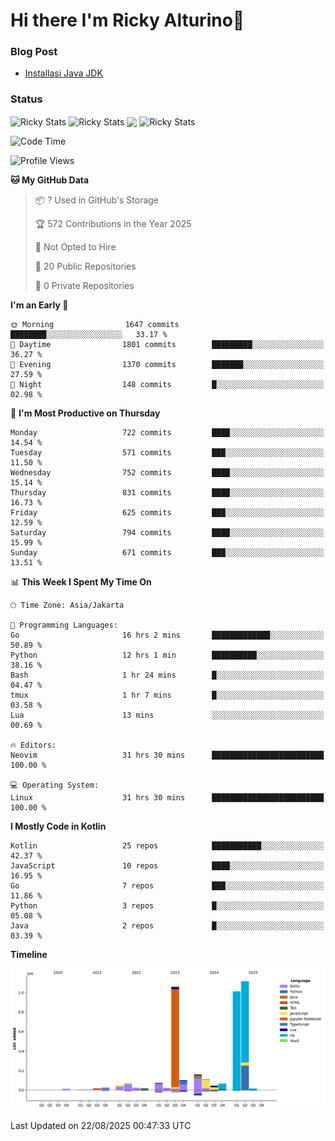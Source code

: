 # Hi there I'm Ricky Alturino👋

### Blog Post

<!-- BLOG-POST-LIST:START -->

- [Installasi Java JDK](https://onirutla.medium.com/installasi-java-jdk-ec701beeb5cb?source=rss-d9d81c918cc9------2)
<!-- BLOG-POST-LIST:END -->

### Status

<img align="center" alt="Ricky Stats" src="https://github-readme-stats.vercel.app/api?username=Alturino&theme=dark&show_icons=true&hide_border=false" />
<img align="center" alt="Ricky Stats" src="https://github-readme-stats.vercel.app/api/top-langs/?username=Alturino&theme=dark&show_icons=true&layout=compact"/>
<img align="center" width="640px" src="https://github-readme-stats.vercel.app/api/wakatime?username=Alturino&layout=compact&hide_border=true&theme=dark">
<img align="center" alt="Ricky Stats" src="https://leetcard.jacoblin.cool/alturino?border=0&radius=20&ext=activity"/>

<!--START_SECTION:waka-->
![Code Time](http://img.shields.io/badge/Code%20Time-1%2C367%20hrs%2047%20mins-blue)

![Profile Views](http://img.shields.io/badge/Profile%20Views-1-blue)

**🐱 My GitHub Data** 

> 📦 ? Used in GitHub's Storage 
 > 
> 🏆 572 Contributions in the Year 2025
 > 
> 🚫 Not Opted to Hire
 > 
> 📜 20 Public Repositories 
 > 
> 🔑 0 Private Repositories 
 > 
**I'm an Early 🐤** 

```text
🌞 Morning                1647 commits        ████████░░░░░░░░░░░░░░░░░   33.17 % 
🌆 Daytime                1801 commits        █████████░░░░░░░░░░░░░░░░   36.27 % 
🌃 Evening                1370 commits        ███████░░░░░░░░░░░░░░░░░░   27.59 % 
🌙 Night                  148 commits         █░░░░░░░░░░░░░░░░░░░░░░░░   02.98 % 
```
📅 **I'm Most Productive on Thursday** 

```text
Monday                   722 commits         ████░░░░░░░░░░░░░░░░░░░░░   14.54 % 
Tuesday                  571 commits         ███░░░░░░░░░░░░░░░░░░░░░░   11.50 % 
Wednesday                752 commits         ████░░░░░░░░░░░░░░░░░░░░░   15.14 % 
Thursday                 831 commits         ████░░░░░░░░░░░░░░░░░░░░░   16.73 % 
Friday                   625 commits         ███░░░░░░░░░░░░░░░░░░░░░░   12.59 % 
Saturday                 794 commits         ████░░░░░░░░░░░░░░░░░░░░░   15.99 % 
Sunday                   671 commits         ███░░░░░░░░░░░░░░░░░░░░░░   13.51 % 
```


📊 **This Week I Spent My Time On** 

```text
🕑︎ Time Zone: Asia/Jakarta

💬 Programming Languages: 
Go                       16 hrs 2 mins       █████████████░░░░░░░░░░░░   50.89 % 
Python                   12 hrs 1 min        ██████████░░░░░░░░░░░░░░░   38.16 % 
Bash                     1 hr 24 mins        █░░░░░░░░░░░░░░░░░░░░░░░░   04.47 % 
tmux                     1 hr 7 mins         █░░░░░░░░░░░░░░░░░░░░░░░░   03.58 % 
Lua                      13 mins             ░░░░░░░░░░░░░░░░░░░░░░░░░   00.69 % 

🔥 Editors: 
Neovim                   31 hrs 30 mins      █████████████████████████   100.00 % 

💻 Operating System: 
Linux                    31 hrs 30 mins      █████████████████████████   100.00 % 
```

**I Mostly Code in Kotlin** 

```text
Kotlin                   25 repos            ███████████░░░░░░░░░░░░░░   42.37 % 
JavaScript               10 repos            ████░░░░░░░░░░░░░░░░░░░░░   16.95 % 
Go                       7 repos             ███░░░░░░░░░░░░░░░░░░░░░░   11.86 % 
Python                   3 repos             █░░░░░░░░░░░░░░░░░░░░░░░░   05.08 % 
Java                     2 repos             █░░░░░░░░░░░░░░░░░░░░░░░░   03.39 % 
```



**Timeline**

![Lines of Code chart](https://raw.githubusercontent.com/Alturino/Alturino/main/assets/bar_graph.png)


 Last Updated on 22/08/2025 00:47:33 UTC
<!--END_SECTION:waka-->
